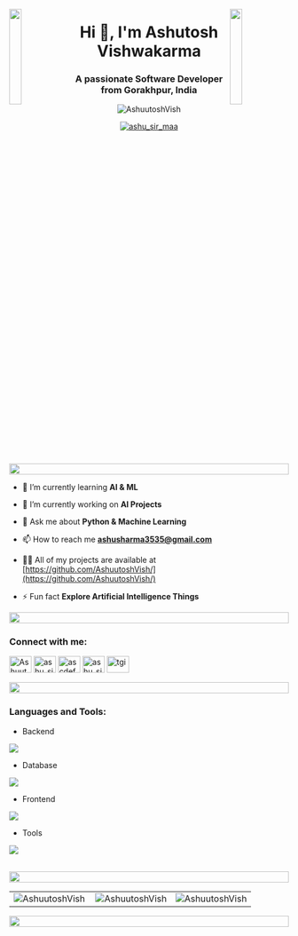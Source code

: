 <img align="left" src="https://user-images.githubusercontent.com/65187002/144930161-2f783401-8d27-4fdf-a2f7-cc0ba32f1f1f.gif" width="21%" style="display:inline;"><img align="right" src="https://user-images.githubusercontent.com/65187002/144930161-2f783401-8d27-4fdf-a2f7-cc0ba32f1f1f.gif" width="21%" style="display:inline;">
<h1 align="center">Hi 👋, I'm Ashutosh Vishwakarma</h1>
<h3 align="center">A passionate Software Developer from Gorakhpur, India</h3>


<p align="center"> <img src="https://komarev.com/ghpvc/?username=AshuutoshVish&label=Profile%20views&color=0e75b6&style=flat" alt="AshuutoshVish" /> </p>

<p align="center"> <a href="https://x.com/ashu_sir_maa" target="blank"><img src="https://img.shields.io/twitter/follow/ashu_sir_maa" &style=flat alt="ashu_sir_maa" target="blank"/></a> </p>

<img src="https://i.imgur.com/dBaSKWF.gif" height="20" width="100%">

- 🌱 I’m currently learning **AI & ML**

- 🔭 I’m currently working on **AI Projects**

- 💬 Ask me about **Python & Machine Learning**

- 📫 How to reach me **ashusharma3535@gmail.com**

- 👨‍💻 All of my projects are available at [https://github.com/AshuutoshVish/](https://github.com/AshuutoshVish/)

- ⚡ Fun fact **Explore Artificial Intelligence Things**

<img src="https://i.imgur.com/dBaSKWF.gif" height="20" width="100%">
<h3 align="left">Connect with me:</h3>
<p>
  <a href="https://www.linkedin.com/in/ashuutosh/" target="_blank"><img src="https://raw.githubusercontent.com/rahuldkjain/github-profile-readme-generator/master/src/images/icons/Social/linked-in-alt.svg" alt="Ashuutosh" height="30" width="40" /></a>
  <a href="https://x.com/ashu_sir_maa" target="_blank"><img src="https://raw.githubusercontent.com/rahuldkjain/github-profile-readme-generator/master/src/images/icons/Social/twitter.svg" alt="ashu_sir_maa" height="30" width="40" /></a>
  <a href="https://fb.com/ashusirmaa" target="_blank"><img src="https://raw.githubusercontent.com/rahuldkjain/github-profile-readme-generator/master/src/images/icons/Social/facebook.svg" alt="ascdefe" height="30" width="40" /></a>
  <a href="https://instagram.com/ashu_sir_maa" target="_blank"><img src="https://raw.githubusercontent.com/rahuldkjain/github-profile-readme-generator/master/src/images/icons/Social/instagram.svg" alt="ashu_sir_maa" height="30" width="40" /></a>
  <a href="https://www.codechef.com/users/tgi_74" target="_blank"><img src="https://cdn.jsdelivr.net/npm/simple-icons@3.1.0/icons/codechef.svg" alt="tgi" height="30" width="40" /></a>
</p>


<img src="https://i.imgur.com/dBaSKWF.gif" height="20" width="100%">

<h3 align="left">Languages and Tools:</h3>

- Backend
<p align="left">
  <a href="https://skillicons.dev">
    <img src="https://skillicons.dev/icons?i=django,js" />
  </a>
</p>

- Database
<p align="left">
  <a href="https://skillicons.dev">
    <img src="https://skillicons.dev/icons?i=sqlite,mysql" />
  </a>
</p>

- Frontend
<p align="left">
  <a href="https://skillicons.dev">
    <img src="https://skillicons.dev/icons?i=html,css,js,react,tailwind,bootstrap,materialui" />
  </a>
</p>

- Tools
<p align="left">
  <a href="https://skillicons.dev">
    <img src="https://skillicons.dev/icons?i=git,github,figma,xd,pycharm,vscode,linux" />
  </a>
</p>

<br/>

<img src="https://i.imgur.com/dBaSKWF.gif" height="20" width="100%">
<table>
  <tr>
    <td>
      <img align="left" src="https://github-readme-stats.vercel.app/api/top-langs?username=AshuutoshVish&show_icons=true&locale=en&layout=compact" alt="AshuutoshVish" />
    </td>
    <td>
      <img align="center" src="https://github-readme-stats.vercel.app/api?username=AshuutoshVish&show_icons=true&locale=en" alt="AshuutoshVish" />
    </td>
    <td>
      <img align="center" src="https://github-readme-streak-stats.herokuapp.com/?user=AshuutoshVish" alt="AshuutoshVish" />
    </td>
  </tr>
</table>
<img src="https://i.imgur.com/dBaSKWF.gif" height="20" width="100%">
